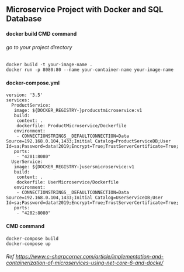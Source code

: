 ## Microservice Project with Docker and SQL Database

#### docker build CMD command
###### go to your project directory
```
docker build -t your-image-name .
docker run -p 8080:80 --name your-container-name your-image-name
```
#### docker-compose.yml
```
version: '3.5'
services:
  ProductService:
   image: ${DOCKER_REGISTRY-}producstmicroservice:v1
   build:
    context: .
    dockerfile: ProductMicroservice/Dockerfile
   environment:
    - CONNECTIONSTRINGS__DEFAULTCONNECTION=Data Source=192.168.0.104,1433;Initial Catalog=ProductServiceDB;User Id=sa;Password=data!2019;Encrypt=True;TrustServerCertificate=True;
   ports:
    - "4201:8080"
  UserService:
   image: ${DOCKER_REGISTRY-}usersmicroservice:v1
   build:
    context: .
    dockerfile: UserMicroservice/Dockerfile
   environment:
    - CONNECTIONSTRINGS__DEFAULTCONNECTION=Data Source=192.168.0.104,1433;Initial Catalog=UserServiceDB;User Id=sa;Password=data!2019;Encrypt=True;TrustServerCertificate=True;
   ports:
    - "4202:8080"
```

#### CMD command

```
docker-compose build
docker-compose up
```

###### Ref https://www.c-sharpcorner.com/article/implementation-and-containerization-of-microservices-using-net-core-6-and-docke/


